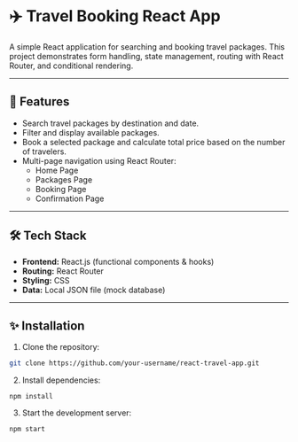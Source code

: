 # ✈️ Travel Booking React App

A simple React application for searching and booking travel packages. This project demonstrates form handling, state management, routing with React Router, and conditional rendering.

---

## 🚀 Features

- Search travel packages by destination and date.
- Filter and display available packages.
- Book a selected package and calculate total price based on the number of travelers.
- Multi-page navigation using React Router:
  - Home Page
  - Packages Page
  - Booking Page
  - Confirmation Page

---

## 🛠️ Tech Stack

- **Frontend:** React.js (functional components & hooks)
- **Routing:** React Router
- **Styling:** CSS
- **Data:** Local JSON file (mock database)

---

## ✨ Installation

1. Clone the repository:
```bash
git clone https://github.com/your-username/react-travel-app.git
```

2. Install dependencies:
```bashnpm start
npm install
```

3. Start the development server:
```bashnpm start
npm start
```
